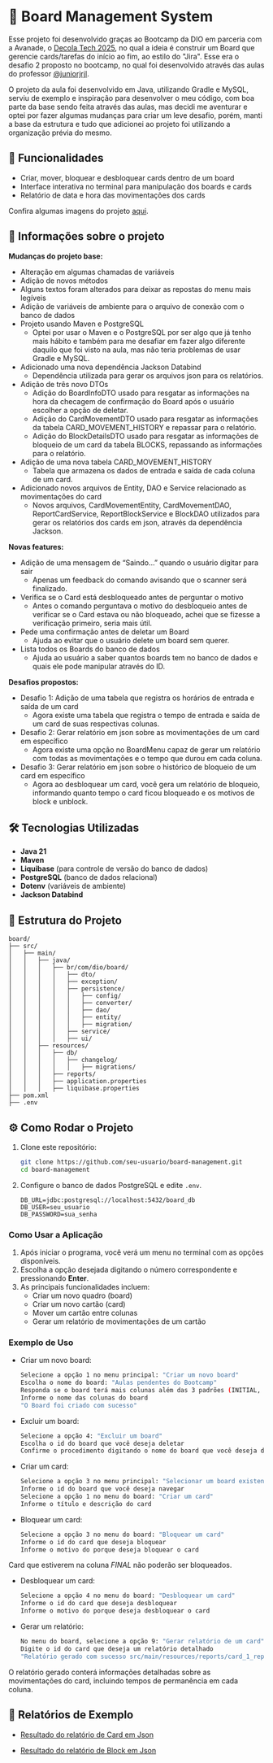 # 📌 Board Management System

Esse projeto foi desenvolvido graças ao Bootcamp da DIO em parceria com a Avanade, o [Decola Tech 2025](https://www.dio.me/bootcamp/decola-tech-2025), no qual a ideia é construir um Board que gerencie cards/tarefas do início ao fim, ao estilo do "Jira". Esse era o desafio 2 proposto no bootcamp, no qual foi desenvolvido através das aulas do professor [@juniorjrjl](https://github.com/juniorjrjl).

O projeto da aula foi desenvolvido em Java, utilizando Gradle e MySQL, serviu de exemplo e inspiração para desenvolver o meu código, com boa parte da base sendo feita através das aulas, mas decidi me aventurar e optei por fazer algumas mudanças para criar um leve desafio, porém, manti a base da estrutura e tudo que adicionei ao projeto foi utilizando a organização prévia do mesmo.

## 🚀 Funcionalidades

- Criar, mover, bloquear e desbloquear cards dentro de um board
- Interface interativa no terminal para manipulação dos boards e cards
- Relatório de data e hora das movimentações dos cards

Confira algumas imagens do projeto [aqui](src/main/resources/images).

##  🎯️ Informações sobre o projeto

**Mudanças do projeto base:**

- Alteração em algumas chamadas de variáveis
- Adição de novos métodos
- Alguns textos foram alterados para deixar as repostas do menu mais legíveis
- Adição de variáveis de ambiente para o arquivo de conexão com o banco de dados
- Projeto usando Maven e PostgreSQL
    - Optei por usar o Maven e o PostgreSQL por ser algo que já tenho mais hábito e também para me desafiar em fazer algo diferente daquilo que foi visto na aula, mas não teria problemas de usar Gradle e MySQL.
- Adicionado uma nova dependência Jackson Databind
    - Dependência utilizada para gerar os arquivos json para os relatórios.
- Adição de três novo DTOs
    - Adição do BoardInfoDTO usado para resgatar as informações na hora da checagem de confirmação do Board após o usuário escolher a opção de deletar.
    - Adição do CardMovementDTO usado para resgatar as informações da tabela CARD_MOVEMENT_HISTORY e repassar para o relatório.
    - Adição do BlockDetailsDTO usado para resgatar as informações de bloqueio de um card da tabela BLOCKS, repassando as informações para o relatório.
- Adição de uma nova tabela CARD_MOVEMENT_HISTORY
    - Tabela que armazena os dados de entrada e saída de cada coluna de um card.
- Adicionado novos arquivos de Entity, DAO e Service relacionado as movimentações do card
    - Novos arquivos, CardMovementEntity, CardMovementDAO, ReportCardService, ReportBlockService e BlockDAO utilizados para gerar os relatórios dos cards em json, através da dependência Jackson.

**Novas features:**

- Adição de uma mensagem de “Saindo…” quando o usuário digitar para sair
    - Apenas um feedback do comando avisando que o scanner será finalizado.
- Verifica se o Card está desbloqueado antes de perguntar o motivo
    - Antes o comando perguntava o motivo do desbloqueio antes de verificar se o Card estava ou não bloqueado, achei que se fizesse a verificação primeiro, seria mais útil.
- Pede uma confirmação antes de deletar um Board
    - Ajuda ao evitar que o usuário delete um board sem querer.
- Lista todos os Boards do banco de dados
    - Ajuda ao usuário a saber quantos boards tem no banco de dados e quais ele pode manipular através do ID.

**Desafios propostos:**

- Desafio 1: Adição de uma tabela que registra os horários de entrada e saída de um card
    - Agora existe uma tabela que registra o tempo de entrada e saída de um card de suas respectivas colunas.
- Desafio 2: Gerar relatório em json sobre as movimentações de um card em específico
    - Agora existe uma opção no BoardMenu capaz de gerar um relatório com todas as movimentações e o tempo que durou em cada coluna.
- Desafio 3: Gerar relatório em json sobre o histórico de bloqueio de um card em específico
    - Agora ao desbloquear um card, você gera um relatório de bloqueio, informando quanto tempo o card ficou bloqueado e os motivos de block e unblock.

## 🛠️ Tecnologias Utilizadas

- **Java 21**
- **Maven**
- **Liquibase** (para controle de versão do banco de dados)
- **PostgreSQL** (banco de dados relacional)
- **Dotenv** (variáveis de ambiente)
- **Jackson Databind**
  
## 📂 Estrutura do Projeto

```
board/
├── src/
│   ├── main/
│   │   ├── java/
│   │   │   ├── br/com/dio/board/
│   │   │   │   ├── dto/
│   │   │   │   ├── exception/
│   │   │   │   ├── persistence/ 
│   │   │   │   │   ├── config/
│   │   │   │   │   ├── converter/
│   │   │   │   │   ├── dao/
│   │   │   │   │   ├── entity/
│   │   │   │   │   ├── migration/
│   │   │   │   ├── service/ 
│   │   │   │   ├── ui/ 
│   │   ├── resources/
│   │   │   ├── db/ 
│   │   │   │   ├── changelog/
│   │   │   │   │   ├── migrations/
│   │   │   ├── reports/            
│   │   │   ├── application.properties
│   │   │   ├── liquibase.properties 
├── pom.xml 
├── .env 
```

## ⚙️ Como Rodar o Projeto

1. Clone este repositório:
   ```sh
   git clone https://github.com/seu-usuario/board-management.git
   cd board-management
   ```
2. Configure o banco de dados PostgreSQL e edite `.env`.
    ```declarative
    DB_URL=jdbc:postgresql://localhost:5432/board_db
    DB_USER=seu_usuario
    DB_PASSWORD=sua_senha
    ```
### Como Usar a Aplicação

1. Após iniciar o programa, você verá um menu no terminal com as opções disponíveis.
2. Escolha a opção desejada digitando o número correspondente e pressionando **Enter**.
3. As principais funcionalidades incluem:
    - Criar um novo quadro (board)
    - Criar um novo cartão (card)
    - Mover um cartão entre colunas
    - Gerar um relatório de movimentações de um cartão

### Exemplo de Uso

- Criar um novo board:
  ```sh
  Selecione a opção 1 no menu principal: "Criar um novo board"
  Escolha o nome do board: "Aulas pendentes do Bootcamp"
  Responda se o board terá mais colunas além das 3 padrões (INITIAL, PENDENT, FINAL), se sim, digite o número de colunas, se não, digite 0
  Informe o nome das colunas do board
  "O Board foi criado com sucesso"
  ```

- Excluir um board:
  ```sh
  Selecione a opção 4: "Excluir um board"
  Escolha o id do board que você deseja deletar
  Confirme o procedimento digitando o nome do board que você deseja deletar
  ```
  
- Criar um card:
  ```sh
  Selecione a opção 3 no menu principal: "Selecionar um board existente"
  Informe o id do board que você deseja navegar
  Selecione a opção 1 no menu do board: "Criar um card"
  Informe o título e descrição do card
  ```
- Bloquear um card:
  ```sh
  Selecione a opção 3 no menu do board: "Bloquear um card"
  Informe o id do card que deseja bloquear
  Informe o motivo do porque deseja bloquear o card
  ```
Card que estiverem na coluna _FINAL_ não poderão ser bloqueados.

- Desbloquear um card:
  ```sh
  Selecione a opção 4 no menu do board: "Desbloquear um card"
  Informe o id do card que deseja desbloquear
  Informe o motivo do porque deseja desbloquear o card
  ```
  
- Gerar um relatório:
  ```sh
  No menu do board, selecione a opção 9: "Gerar relatório de um card"
  Digite o id do card que deseja um relatório detalhado
  "Relatório gerado com sucesso src/main/resources/reports/card_1_report.json"
  ```

O relatório gerado conterá informações detalhadas sobre as movimentações do card, incluindo tempos de permanência em cada coluna.

## 📄 Relatórios de Exemplo
- [Resultado do relatório de Card em Json](src/main/resources/reports/cards/card_3_report.json)

- [Resultado do relatório de Block em Json](src/main/resources/reports/blocks/block_3_report.json)